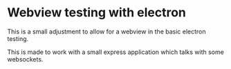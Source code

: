 # Webview testing with electron

This is a small adjustment to allow for a webview in the basic electron testing. 

This is made to work with a small express application which talks with some websockets. 
